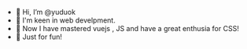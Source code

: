 - 👋 Hi, I’m @yuduok
- 👀 I'm keen in web develpment.
- 🌱 Now I have mastered vuejs , JS and have a great enthusia for CSS!
- 💞️ Just for fun!
<!---
yuduok/yuduok is a ✨ special ✨ repository because its `README.md` (this file) appears on your GitHub profile.
You can click the Preview link to take a look at your changes.
--->
